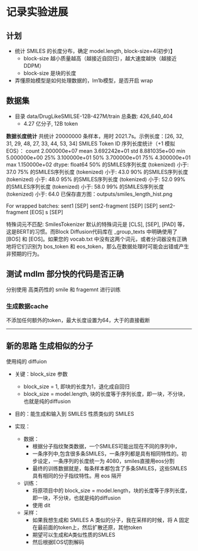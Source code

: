 # 记录实验进展

## 计划
- 统计 SMILES 的长度分布，确定 model.length, block-size=4(初步)】
  - block-size 越小质量越高（越接近自回归），越大速度越快（越接近DDPM） 
  - block-size 是块的长度
- 弄懂原始模型是如何处理数据的，lm1b模型，是否开启 wrap


## 数据集
- 目录 data/DrugLikeSMILSE-12B-427M/train 总条数: 426_640_404
  - 4.27 亿分子, 12B token

**数据长度统计**
共统计 20000000 条样本，用时 2021.7s。示例长度：[26, 32, 31, 29, 48, 27, 33, 44, 53, 34]
SMILES Token ID 序列长度统计（+1 模拟 EOS）：
count    2.000000e+07
mean     3.692242e+01
std      8.881035e+00
min      5.000000e+00
25%      3.100000e+01
50%      3.700000e+01
75%      4.300000e+01
max      1.150000e+02
dtype: float64
50% 的SMILES序列长度 (tokenized) 小于: 37.0
75% 的SMILES序列长度 (tokenized) 小于: 43.0
90% 的SMILES序列长度 (tokenized) 小于: 48.0
95% 的SMILES序列长度 (tokenized) 小于: 52.0
99% 的SMILES序列长度 (tokenized) 小于: 58.0
99% 的SMILES序列长度 (tokenized) 小于: 64.0
已保存直方图：outputs/smiles_length_hist.png

For wrapped batches:
sent1 [SEP] sent2-fragment [SEP]
[SEP] sent2-fragment [EOS] s [SEP]

特殊词元不匹配: SmilesTokenizer 默认的特殊词元是 [CLS], [SEP], [PAD] 等，这是BERT的习惯。而Block Diffusion代码库在 _group_texts 中明确使用了 [BOS] 和 [EOS]。如果您的 vocab.txt 中没有这两个词元，或者分词器没有正确地将它们识别为 bos_token 和 eos_token，那么在数据处理时可能会出错或产生非预期的行为。


## 测试 mdlm 部分快的代码是否正确
分别使用 高类药性的 smile 和 fragemnt 进行训练

### 生成数据cache
不添加任何额外的token，最大长度设置为64，大于的直接截断



---

## 新的思路 生成相似的分子
使用纯的 diffuion

- 关键：block_size 参数
  - block_size = 1, 即块的长度为1，退化成自回归
  - block_size = model.length, 块的长度等于序列长度，即一块，不分块，也就是纯的diffusion

- 目的：能生成和输入到 SMILES 性质类似的 SMILES
- 实现：
  - 数据：
    - 根据分子指纹聚类数据，一个SMILES可能出现在不同的序列中，
    - 一条序列中,包含很多条SMILES，一条序列都是具有相同特性的。初步设定，一条序列的长度统一为 4080，smiles直接用eos分割
    - 最终的训练数据就是，每条样本都包含了多条SMILES，这些SMLES具有相同的分子指纹特性。用 eos 隔开
  - 训练：
    - 将原项目中的 block_size = model.length，块的长度等于序列长度，即一块，不分块，也就是纯的diffusion
    - 使用 dit
  - 采样：
    - 如果我想生成和 SMILES A 类似的分子，我在采样的时候，将 A 固定在最前面的token上，然后扩散还原，其他token
    - 期望可以生成和A类似性质的SMLES
    - 然后根据EOS切割解码